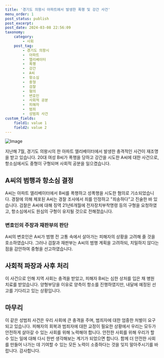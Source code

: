 ```yaml
---
title: '경기도 의왕시 아파트에서 발생한 폭행 및 강간 사건'
menu_order: 1
post_status: publish
post_excerpt: 
post_date: 2024-03-08 22:56:09
taxonomy:
    category:
        - 사회
    post_tag:
        - 경기도 의왕시
        -  아파트
        -  엘리베이터
        -  폭행
        -  강간
        -  A씨
        -  항소심
        -  중형
        -  검찰
        -  혐의
        -  변호인
        -  사회적 공분
        -  피해자
        -  범죄
        -  성범죄 사건
custom_fields:
    field1: value 1
    field2: value 2
---
```


![Image](https://imgnews.pstatic.net/image/016/2024/03/08/20240308050255_0_20240308105701515.jpg?type=w647)

지난해 7월, 경기도 의왕시의 한 아파트 엘리베이터에서 발생한 충격적인 사건이 재조명을 받고 있습니다. 20대 여성 B씨가 폭행을 당하고 강간을 시도한 A씨에 대한 사건으로, 항소심에서도 중형이 구형되며 사회적 공분을 일으켰습니다.
## A씨의 범행과 항소심 결정
A씨는 아파트 엘리베이터에서 B씨를 폭행하고 성폭행을 시도한 혐의로 기소되었습니다. 경찰에 의해 체포된 A씨는 경찰 조사에서 죄를 인정하고 "죄송하다"고 진술한 바 있습니다. 검찰은 A씨에 대해 징역 21년6개월에 전자장치부착명령 등의 구형을 요청하였고, 항소심에서도 원심의 구형이 유지될 것으로 전해졌습니다.
### 변호인의 주장과 재판부의 판단
A씨의 변호인은 A씨가 범행 전 고통 속에서 살아가는 피해자의 상황을 고려해 줄 것을 호소하였습니다. 그러나 검찰과 재판부는 A씨의 범행 계획을 고려하되, 치밀하지 않다는 점을 감안하여 중형을 선고하였습니다.
## 사회적 파장과 사후 처리
이 사건으로 인해 지역 사회는 충격을 받았고, 피해자 B씨는 심한 상처를 입은 채 병원 치료를 받았습니다. 양형부당을 이유로 양측이 항소를 진행하였지만, 내달에 예정된 선고를 기다리고 있는 상황입니다.
## 마무리
이 같은 성범죄 사건은 우리 사회에 큰 충격을 주며, 범죄자에 대한 엄중한 처벌이 요구되고 있습니다. 피해자의 회복과 범죄자에 대한 교정이 필요한 상황에서 우리는 모두가 안전하게 살아갈 수 있는 사회를 위해 노력해야 합니다. 안전한 사회를 위해 우리가 할 수 있는 일에 대해 다시 한번 생각해보는 계기가 되었으면 합니다. 함께 더 안전한 사회를 만들어 나가는 데 기여할 수 있는 모든 노력이 소중하다는 것을 잊지 말아주시기를 바랍니다. 감사합니다.
